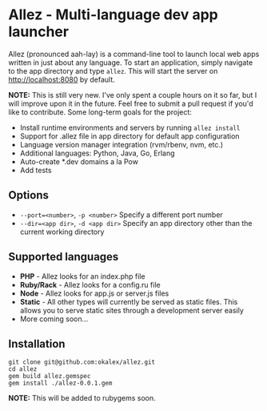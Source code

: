 # Allez - Multi-language dev app launcher

Allez (pronounced aah-lay) is a command-line tool to launch local web apps
written in just about any language. To start an application, simply navigate 
to the app directory and type `allez`. This will start the server on 
[http://localhost:8080](http://localhost:80) by default.

**NOTE:** This is still very new. I've only spent a couple hours on it so far, 
but I will improve upon it in the future. Feel free to submit a pull request 
if you'd like to contribute. Some long-term goals for the project:

* Install runtime environments and servers by running `allez install`
* Support for .allez file in app directory for default app configuration
* Language version manager integration (rvm/rbenv, nvm, etc.)
* Additional languages: Python, Java, Go, Erlang
* Auto-create *.dev domains a la Pow
* Add tests

## Options

* `--port=<number>`, `-p <number>` Specify a different port number
* `--dir=<app dir>`, `-d <app dir>` Specify an app directory other than the current working directory

## Supported languages

* **PHP** - Allez looks for an index.php file
* **Ruby/Rack** - Allez looks for a config.ru file
* **Node** - Allez looks for app.js or server.js files
* **Static** - All other types will currently be served as static files. This allows you to serve static
  sites through a development server easily
* More coming soon…

## Installation

```
git clone git@github.com:okalex/allez.git
cd allez
gem build allez.gemspec
gem install ./allez-0.0.1.gem
```

**NOTE:** This will be added to rubygems soon.
